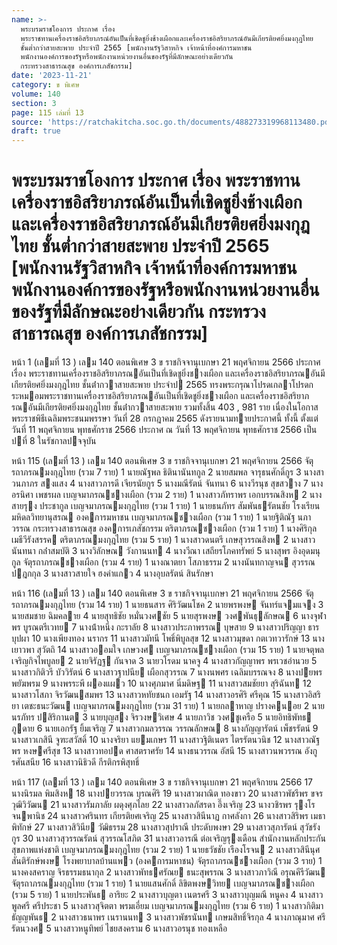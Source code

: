 ```yaml
---
name: >-
  พระบรมราชโองการ ประกาศ เรื่อง
  พระราชทานเครื่องราชอิสริยาภรณ์อันเป็นที่เชิดชูยิ่งช้างเผือกและเครื่องราชอิสริยาภรณ์อันมีเกียรติยศยิ่งมงกุฎไทย
  ชั้นต่ำกว่าสายสะพาย ประจำปี 2565 [พนักงานรัฐวิสาหกิจ เจ้าหน้าที่องค์การมหาชน
  พนักงานองค์การของรัฐหรือพนักงานหน่วยงานอื่นของรัฐที่มีลักษณะอย่างเดียวกัน
  กระทรวงสาธารณสุข องค์การเภสัชกรรม]
date: '2023-11-21'
category: ข พิเศษ
volume: 140
section: 3
page: 115 เล่มที่ 13
source: 'https://ratchakitcha.soc.go.th/documents/488273319968113480.pdf'
draft: true
---
```


# พระบรมราชโองการ ประกาศ เรื่อง พระราชทานเครื่องราชอิสริยาภรณ์อันเป็นที่เชิดชูยิ่งช้างเผือกและเครื่องราชอิสริยาภรณ์อันมีเกียรติยศยิ่งมงกุฎไทย ชั้นต่ำกว่าสายสะพาย ประจำปี 2565 [พนักงานรัฐวิสาหกิจ เจ้าหน้าที่องค์การมหาชน พนักงานองค์การของรัฐหรือพนักงานหน่วยงานอื่นของรัฐที่มีลักษณะอย่างเดียวกัน กระทรวงสาธารณสุข องค์การเภสัชกรรม]

หน้า 1 (เลมที่ 13 ) เลม 140 ตอนพิเศษ 3 ข ราชกิจจานุเบกษา 21 พฤศจิกายน 2566 ประกาศ เรื่อง พระราชทานเครื่องราชอิสริยาภรณอันเป็นที่เชิดชูยิ่งชางเผือก และเครื่องราชอิสริยาภรณอันมีเกียรติยศยิ่งมงกุฎไทย ชั้นต่ํากวาสายสะพาย ประจําป 2565 ทรงพระกรุณาโปรดเกลาโปรดกระหมอมพระราชทานเครื่องราชอิสริยาภรณอันเป็นที่เชิดชูยิ่งชางเผือก และเครื่องราชอิสริยาภรณอันมีเกียรติยศยิ่งมงกุฎไทย ชั้นต่ํากวาสายสะพาย รวมทั้งสิ้น 403 , 981 ราย เนื่องในโอกาสพระราชพิธีเฉลิมพระชนมพรรษา วันที่ 28 กรกฎาคม 2565 ดังรายนามทายประกาศนี้ ทั้งนี้ ตั้งแต่วันที่ 11 พฤศจิกายน พุทธศักราช 2566 ประกาศ ณ วันที่ 13 พฤศจิกายน พุทธศักราช 2566 เป็นปที่ 8 ในรัชกาลปจจุบัน

หน้า 115 (เลมที่ 13 ) เลม 140 ตอนพิเศษ 3 ข ราชกิจจานุเบกษา 21 พฤศจิกายน 2566 จัตุรถาภรณมงกุฎไทย (รวม 7 ราย) 1 นายณัฐพล ธิตินานันทกูล 2 นายสมพล จารุธนศักดิ์กูร 3 นางสาวนภาภร สงแสง 4 นางสาวภารดี เจียรนัยกูร 5 นางมณีรัตน์ จันทนา 6 นางวีรนุช สุขสวาง 7 นางอรนิศา เพชรผล เบญจมาภรณชางเผือก (รวม 2 ราย) 1 นางสาวภัทราพร เอกบรรณสิงห 2 นางสายรุง ประชากูล เบญจมาภรณมงกุฎไทย (รวม 1 ราย) 1 นายธนภัทร สัมพันธรัตนชัย โรงเรียนมหิดลวิทยานุสรณ องคการมหาชน เบญจมาภรณชางเผือก (รวม 1 ราย) 1 นายฐิติณัฐ นภาวรรณ กระทรวงสาธารณสุข องคการเภสัชกรรม ตริตาภรณชางเผือก (รวม 1 ราย) 1 นางศิริกุล เมธีวีรังสรรค ตริตาภรณมงกุฎไทย (รวม 5 ราย) 1 นางสาวดนตรี เกษสุวรรณสิงห 2 นางสาวนันทนา กล่ําสมบัติ 3 นางวิลักษณ วังกานนท 4 นางวีณา เสถียรโภคทรัพย์ 5 นางสุพร อิงอุดมนุกูล จัตุรถาภรณชางเผือก (รวม 4 ราย) 1 นางณาตยา โสภาธรรม 2 นางนันทกาญจน สุวรรณปฎกกุล 3 นางสาวสายใจ ฮงคําแกว 4 นางอุบลรัตน์ สินรักษา

หน้า 116 (เลมที่ 13 ) เลม 140 ตอนพิเศษ 3 ข ราชกิจจานุเบกษา 21 พฤศจิกายน 2566 จัตุรถาภรณมงกุฎไทย (รวม 14 ราย) 1 นายธนสาร ศิริวัฒนโชค 2 นายพรพงษ จันทร์แจมแจง 3 นายสมชาย ฉิมคลาย 4 นายสุทธิชัย หมั่นวงศชัย 5 นายสุรพงษ วงศพันธุลักษณ 6 นางจุฬาพร บูรณตรีเวทย 7 นางน้ําหนึ่ง กะราลัย 8 นางสาวประภาพรรณ บุษสาย 9 นางสาวปริญญา ธารบุปผา 10 นางเพียงทอง นรากร 11 นางสาวมัทนี โพธิ์พิบูลสุข 12 นางสาวมุขดา กตเวทวารักษ์ 13 นางเยาวพา สุวัตถิ 14 นางสาวออมใจ เกษวงศ เบญจมาภรณชางเผือก (รวม 15 ราย) 1 นายจตุพล เจริญกิจไพบูลย 2 นายจิรัฏฐ กันจาด 3 นายวโรดม นาคจู 4 นางสาวกัญญาพร พรเวชอํานวย 5 นางสาวกิติวรี บัววิรัตน์ 6 นางสาวฐาปนีย เผือกสุวรรณ 7 นางนพศร เฉลิมบรรณจง 8 นางปยพร พยัฆพรม 9 นางพรระพี ผองแผว 10 นางศุภมาศ นิ่มดิษฐ 11 นางสาวสมชัยยา สุริฉันท 12 นางสาวโสภา จิรวัฒนสมพร 13 นางสาวหทัยชนก เอมรัฐ 14 นางสาวอรศิริ ศรีคุณ 15 นางสาวอิสริยา เตชะธนะวัฒน เบญจมาภรณมงกุฎไทย (รวม 31 ราย) 1 นายกลาหาญ ปรางคนอย 2 นายนรภัทร ปสิริกานต 3 นายบุญสง จิรวงษวิเศษ 4 นายภาวิช วงศชูเครือ 5 นายอิทธิพัทธ ภูดาย 6 นายเอกรัฐ ยิ้มเจริญ 7 นางสาวกมลวรรณ วรรณลักษณ 8 นางกัญญารัตน์ เพ็ชรรัตน์ 9 นางสาวเกสินี จูฑะสวัสดิ์ 10 นางจริยา แยมเกษร 11 นางสาวฐิติเนตร ไตรรัตนวนิช 12 นางสาวณัฐพร หงษศรีสุข 13 นางสาวทอปด ศาสตราศรัย 14 นางธนวรรณ อัสนี 15 นางสาวนพวรรณ อังกูรศันสนีย 16 นางสาวนิธิวดี กีรติกรพิสุทธิ์

หน้า 117 (เลมที่ 13 ) เลม 140 ตอนพิเศษ 3 ข ราชกิจจานุเบกษา 21 พฤศจิกายน 2566 17 นางนิรมล พิมสิงห 18 นางปยวรรณ บุรณศิริ 19 นางสาวผาณิต ทองขาว 20 นางสาวพัชรีพร ขจรวุฒิวิวัฒน 21 นางสาวรัมภาลัย ผดุงศุภไลย 22 นางสาวลภัสรดา อึ๊งเจริญ 23 นางวชิรพร รุงโรจนพานิช 24 นางสาวศรินทร เกียรติยศเจริญ 25 นางสาวสินีนาฏ กาศลังกา 26 นางสาวสิริพร เมธาพิทักษ์ 27 นางสาวสิวินีย วัฒิธรรม 28 นางสาวสุปราณี ประดับพงษา 29 นางสาวสุภารัตน์ สุวัชรังกูร 30 นางสาวสุวรรณรัตน์ สุวรรณโสภิต 31 นางสาวอารณี ต่อเจริญรุงเดือน สํานักงานหลักประกันสุขภาพแห่งชาติ เบญจมาภรณมงกุฎไทย (รวม 2 ราย) 1 นายธวัชชัย เรืองโรจน 2 นางสาวสินีนุศ สันติรักษ์พงษ โรงพยาบาลบ้านแพว (องคการมหาชน) จัตุรถาภรณชางเผือก (รวม 3 ราย) 1 นางคงสคราญ จิรธรรมธนากุล 2 นางสาวพัทธศรัณย ธนะสุพรรณ 3 นางสาวภาวิณี อรุณคีรีวัฒน จัตุรถาภรณมงกุฎไทย (รวม 1 ราย) 1 นายแสนศักดิ์ ลิขิตพงษวิทย เบญจมาภรณชางเผือก (รวม 5 ราย) 1 นายประพันธ อาริยะ 2 นางสาวบุญตา เนตรศรี 3 นางสาวบุญมณี หนูคง 4 นางสาวพูลศรี ศรีประชา 5 นางสาวสุจิตตา พรมเอี่ยม เบญจมาภรณมงกุฎไทย (รวม 6 ราย) 1 นางสาวกิติมา ธัญญพันธ 2 นางสาวธนาพร เนรานนท 3 นางสาวพัชรนันท เกษมสิทธิ์จิรกุล 4 นางภาณุมาศ ศรีรัตนวงศ 5 นางสาวหนูทิพย์ ไชยสงคราม 6 นางสาวอรนุช ทองเหลือ
